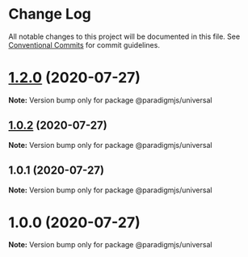 # Change Log

All notable changes to this project will be documented in this file.
See [Conventional Commits](https://conventionalcommits.org) for commit guidelines.

# [1.2.0](https://github.com/lunaris-studios/paradigm/compare/@paradigmjs/universal@1.0.2...@paradigmjs/universal@1.2.0) (2020-07-27)

**Note:** Version bump only for package @paradigmjs/universal





## [1.0.2](https://github.com/lunaris-studios/paradigm/compare/@paradigmjs/universal@1.0.1...@paradigmjs/universal@1.0.2) (2020-07-27)

**Note:** Version bump only for package @paradigmjs/universal





## 1.0.1 (2020-07-27)

**Note:** Version bump only for package @paradigmjs/universal





# 1.0.0 (2020-07-27)

**Note:** Version bump only for package @paradigmjs/universal
